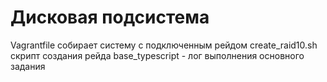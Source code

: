 # Дисковая подсистема

Vagrantfile собирает систему с подключенным рейдом
create_raid10.sh скрипт создания рейда
base_typescript - лог выполнения основного задания
